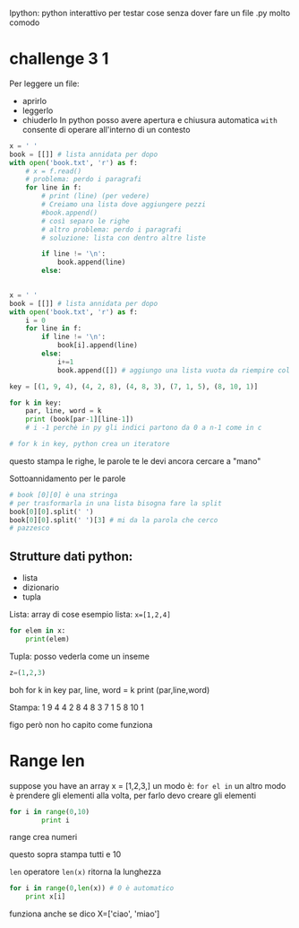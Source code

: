 Ipython: python interattivo per testar cose senza dover fare un file .py 
molto comodo

# challenge 3 1
Per leggere un file:
- aprirlo
- leggerlo 
- chiuderlo
In python posso avere apertura e chiusura automatica
`with` consente di operare all'interno di un contesto

```py
x = ' '
book = [[]] # lista annidata per dopo
with open('book.txt', 'r') as f:
    # x = f.read()
    # problema: perdo i paragrafi
    for line in f:
        # print (line) (per vedere)
        # Creiamo una lista dove aggiungere pezzi
        #book.append() 
        # così separo le righe
        # altro problema: perdo i paragrafi
        # soluzione: lista con dentro altre liste

        if line != '\n':
            book.append(line)
        else:
            
```
```py
x = ' '
book = [[]] # lista annidata per dopo
with open('book.txt', 'r') as f:
    i = 0
    for line in f:
        if line != '\n':
            book[i].append(line)
        else:
            i+=1
            book.append([]) # aggiungo una lista vuota da riempire col nuovo paragrafo

key = [(1, 9, 4), (4, 2, 8), (4, 8, 3), (7, 1, 5), (8, 10, 1)]

for k in key:
    par, line, word = k
    print (book[par-1][line-1])
    # i -1 perchè in py gli indici partono da 0 a n-1 come in c

# for k in key, python crea un iteratore
```
questo stampa le righe, le parole te le devi ancora cercare a "mano"

Sottoannidamento per le parole
```py
# book [0][0] è una stringa
# per trasformarla in una lista bisogna fare la split
book[0][0].split(' ')
book[0][0].split(' ')[3] # mi da la parola che cerco
# pazzesco
```

## Strutture dati python:
- lista 
- dizionario
- tupla

Lista: array di cose
esempio lista: `x=[1,2,4]`
```py
for elem in x:
    print(elem)
```

Tupla:
posso vederla come un inseme
```py
z=(1,2,3)
``` 
boh
for k in key
    par, line, word = k
    print (par,line,word)

Stampa:
1 9 4
4 2 8
4 8 3
7 1 5
8 10 1

    
figo però non ho capito come funziona


# Range len
suppose you have an array
x = [1,2,3,]
un modo è: `for el in` 
un altro modo è prendere gli elementi alla volta, per farlo devo creare gli elementi
```py
for i in range(0,10)
        print i
``` 
range crea numeri

questo sopra stampa tutti e 10


`len` operatore 
`len(x)` ritorna la lunghezza

```py
for i in range(0,len(x)) # 0 è automatico
    print x[i]
``` 
funziona anche se dico X=['ciao', 'miao']
